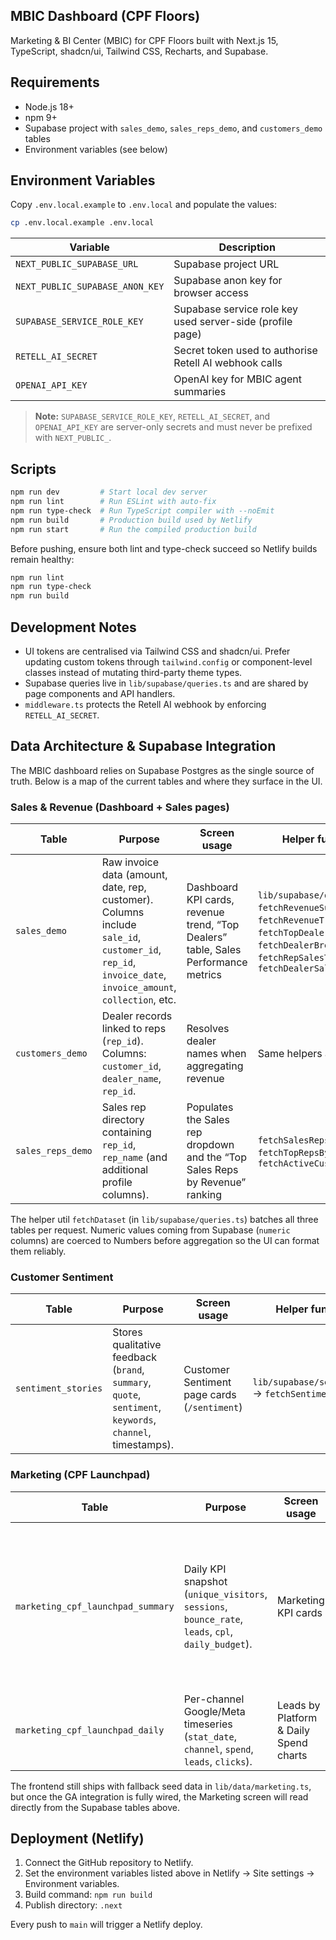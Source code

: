 ## MBIC Dashboard (CPF Floors)

Marketing & BI Center (MBIC) for CPF Floors built with Next.js 15, TypeScript, shadcn/ui, Tailwind CSS, Recharts, and Supabase.

## Requirements

- Node.js 18+
- npm 9+
- Supabase project with `sales_demo`, `sales_reps_demo`, and `customers_demo` tables
- Environment variables (see below)

## Environment Variables

Copy `.env.local.example` to `.env.local` and populate the values:

```bash
cp .env.local.example .env.local
```

| Variable | Description |
| --- | --- |
| `NEXT_PUBLIC_SUPABASE_URL` | Supabase project URL |
| `NEXT_PUBLIC_SUPABASE_ANON_KEY` | Supabase anon key for browser access |
| `SUPABASE_SERVICE_ROLE_KEY` | Supabase service role key used server-side (profile page) |
| `RETELL_AI_SECRET` | Secret token used to authorise Retell AI webhook calls |
| `OPENAI_API_KEY` | OpenAI key for MBIC agent summaries |

> **Note:** `SUPABASE_SERVICE_ROLE_KEY`, `RETELL_AI_SECRET`, and `OPENAI_API_KEY` are server-only secrets and must never be prefixed with `NEXT_PUBLIC_`.

## Scripts

```bash
npm run dev         # Start local dev server
npm run lint        # Run ESLint with auto-fix
npm run type-check  # Run TypeScript compiler with --noEmit
npm run build       # Production build used by Netlify
npm run start       # Run the compiled production build
```

Before pushing, ensure both lint and type-check succeed so Netlify builds remain healthy:

```bash
npm run lint
npm run type-check
npm run build
```

## Development Notes

- UI tokens are centralised via Tailwind CSS and shadcn/ui. Prefer updating custom tokens through `tailwind.config` or component-level classes instead of mutating third-party theme types.
- Supabase queries live in `lib/supabase/queries.ts` and are shared by page components and API handlers.
- `middleware.ts` protects the Retell AI webhook by enforcing `RETELL_AI_SECRET`.

## Data Architecture & Supabase Integration

The MBIC dashboard relies on Supabase Postgres as the single source of truth. Below is a map of the current tables and where they surface in the UI.

### Sales & Revenue (Dashboard + Sales pages)

| Table | Purpose | Screen usage | Helper functions |
| --- | --- | --- | --- |
| `sales_demo` | Raw invoice data (amount, date, rep, customer). Columns include `sale_id`, `customer_id`, `rep_id`, `invoice_date`, `invoice_amount`, `collection`, etc. | Dashboard KPI cards, revenue trend, “Top Dealers” table, Sales Performance metrics | `lib/supabase/queries.ts` → `fetchRevenueSummary`, `fetchRevenueTrend`, `fetchTopDealers`, `fetchDealerBreakdownByRep`, `fetchRepSalesTrend`, `fetchDealerSalesTrend` |
| `customers_demo` | Dealer records linked to reps (`rep_id`). Columns: `customer_id`, `dealer_name`, `rep_id`. | Resolves dealer names when aggregating revenue | Same helpers as above |
| `sales_reps_demo` | Sales rep directory containing `rep_id`, `rep_name` (and additional profile columns). | Populates the Sales rep dropdown and the “Top Sales Reps by Revenue” ranking | `fetchSalesReps`, `fetchTopRepsByRevenue`, `fetchActiveCustomersByRep` |

The helper util `fetchDataset` (in `lib/supabase/queries.ts`) batches all three tables per request. Numeric values coming from Supabase (`numeric` columns) are coerced to Numbers before aggregation so the UI can format them reliably.

### Customer Sentiment

| Table | Purpose | Screen usage | Helper functions |
| --- | --- | --- | --- |
| `sentiment_stories` | Stores qualitative feedback (`brand`, `summary`, `quote`, `sentiment`, `keywords`, `channel`, timestamps). | Customer Sentiment page cards (`/sentiment`) | `lib/supabase/sentiment.ts` → `fetchSentimentStories` |

### Marketing (CPF Launchpad)

| Table | Purpose | Screen usage | Helper / Sync |
| --- | --- | --- | --- |
| `marketing_cpf_launchpad_summary` | Daily KPI snapshot (`unique_visitors`, `sessions`, `bounce_rate`, `leads`, `cpl`, `daily_budget`). | Marketing KPI cards | Filled by Supabase Edge Function `fetch-cpf-launchpad-marketing-data` (nightly GitHub Action + manual sync button) |
| `marketing_cpf_launchpad_daily` | Per-channel Google/Meta timeseries (`stat_date`, `channel`, `spend`, `leads`, `clicks`). | Leads by Platform & Daily Spend charts | Same Edge Function + manual sync |

The frontend still ships with fallback seed data in `lib/data/marketing.ts`, but once the GA integration is fully wired, the Marketing screen will read directly from the Supabase tables above.

## Deployment (Netlify)

1. Connect the GitHub repository to Netlify.
2. Set the environment variables listed above in Netlify → Site settings → Environment variables.
3. Build command: `npm run build`
4. Publish directory: `.next`

Every push to `main` will trigger a Netlify deploy.
